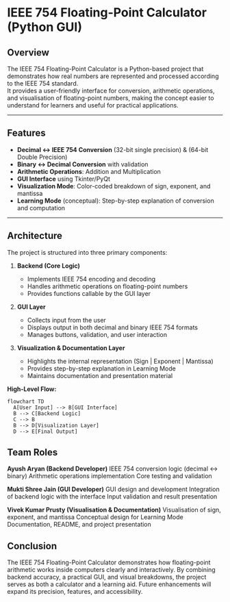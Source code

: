 # IEEE 754 Floating-Point Calculator (Python GUI)

## Overview  
The IEEE 754 Floating-Point Calculator is a Python-based project that demonstrates how real numbers are represented and processed according to the IEEE 754 standard.  
It provides a user-friendly interface for conversion, arithmetic operations, and visualisation of floating-point numbers, making the concept easier to understand for learners and useful for practical applications.

---

## Features  
- **Decimal ↔ IEEE 754 Conversion** (32-bit single precision) & (64-bit Double Precision)
- **Binary ↔ Decimal Conversion** with validation  
- **Arithmetic Operations**: Addition and Multiplication  
- **GUI Interface** using Tkinter/PyQt  
- **Visualization Mode**: Color-coded breakdown of sign, exponent, and mantissa  
- **Learning Mode** (conceptual): Step-by-step explanation of conversion and computation  

---

## Architecture  
The project is structured into three primary components:  

1. **Backend (Core Logic)**  
   - Implements IEEE 754 encoding and decoding  
   - Handles arithmetic operations on floating-point numbers  
   - Provides functions callable by the GUI layer  

2. **GUI Layer**  
   - Collects input from the user  
   - Displays output in both decimal and binary IEEE 754 formats  
   - Manages buttons, validation, and user interaction  

3. **Visualization & Documentation Layer**  
   - Highlights the internal representation (Sign | Exponent | Mantissa)  
   - Provides step-by-step explanation in Learning Mode
   - Maintains documentation and presentation material

**High-Level Flow:**  
```mermaid
flowchart TD
  A[User Input] --> B[GUI Interface]
  B --> C[Backend Logic]
  C --> B
  B --> D[Visualization Layer]
  D --> E[Final Output]
```

## Team Roles
**Ayush Aryan (Backend Developer)**
IEEE 754 conversion logic (decimal ↔ binary)
Arithmetic operations implementation
Core testing and validation

**Mukti Shree Jain (GUI Developer)**
GUI design and development
Integration of backend logic with the interface
Input validation and result presentation

**Vivek Kumar Prusty (Visualisation & Documentation)**
Visualisation of sign, exponent, and mantissa
Conceptual design for Learning Mode
Documentation, README, and project presentation

## Conclusion

The IEEE 754 Floating-Point Calculator demonstrates how floating-point arithmetic works inside computers clearly and interactively.
By combining backend accuracy, a practical GUI, and visual breakdowns, the project serves as both a calculator and a learning aid.
Future enhancements will expand its precision, features, and accessibility.
